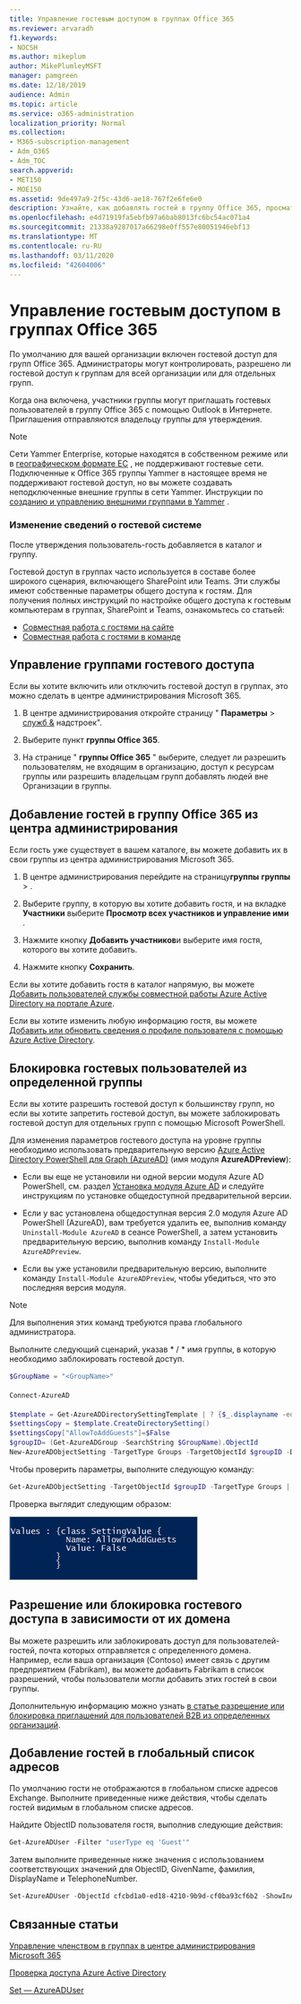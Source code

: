 ```yaml
---
title: Управление гостевым доступом в группах Office 365
ms.reviewer: arvaradh
f1.keywords:
- NOCSH
ms.author: mikeplum
author: MikePlumleyMSFT
manager: pamgreen
ms.date: 12/18/2019
audience: Admin
ms.topic: article
ms.service: o365-administration
localization_priority: Normal
ms.collection:
- M365-subscription-management
- Adm_O365
- Adm_TOC
search.appverid:
- MET150
- MOE150
ms.assetid: 9de497a9-2f5c-43d6-ae18-767f2e6fe6e0
description: Узнайте, как добавлять гостей в группу Office 365, просматривать гостевых пользователей и использовать PowerShell для управления гостевым доступом.
ms.openlocfilehash: e4d71919fa5ebfb97a6bab8013fc6bc54ac071a4
ms.sourcegitcommit: 21338a9287017a66298e0ff557e80051946ebf13
ms.translationtype: MT
ms.contentlocale: ru-RU
ms.lasthandoff: 03/11/2020
ms.locfileid: "42604006"
---
```

# <a name="manage-guest-access-in-office-365-groups"></a>Управление гостевым доступом в группах Office 365

По умолчанию для вашей организации включен гостевой доступ для групп Office 365. Администраторы могут контролировать, разрешено ли гостевой доступ к группам для всей организации или для отдельных групп.

Когда она включена, участники группы могут приглашать гостевых пользователей в группу Office 365 с помощью Outlook в Интернете. Приглашения отправляются владельцу группы для утверждения.

> [!Note]
> Сети Yammer Enterprise, которые находятся в собственном режиме или в [географическом формате ЕС](https://go.microsoft.com/fwlink/?linkid=2107357) , не поддерживают гостевые сети.
> Подключенные к Office 365 группы Yammer в настоящее время не поддерживают гостевой доступ, но вы можете создавать неподключенные внешние группы в сети Yammer. Инструкции по [созданию и управлению внешними группами в Yammer](https://support.office.com/article/9ccd15ce-0efc-4dc1-81bc-4a424ab6f92a.aspx) .

### <a name="edit-guest-information"></a>Изменение сведений о гостевой системе

После утверждения пользователь-гость добавляется в каталог и группу.

Гостевой доступ в группах часто используется в составе более широкого сценария, включающего SharePoint или Teams. Эти службы имеют собственные параметры общего доступа к гостям. Для получения полных инструкций по настройке общего доступа к гостевым компьютерам в группах, SharePoint и Teams, ознакомьтесь со статьей:

- [Совместная работа с гостями на сайте](https://docs.microsoft.com/Office365/Enterprise/collaborate-in-site)
- [Совместная работа с гостями в команде](https://docs.microsoft.com/Office365/Enterprise/collaborate-as-team)

## <a name="manage-groups-guest-access"></a>Управление группами гостевого доступа

Если вы хотите включить или отключить гостевой доступ в группах, это можно сделать в центре администрирования Microsoft 365.

1. В центре администрирования откройте страницу " **Параметры** \> <a href="https://go.microsoft.com/fwlink/p/?linkid=2053743" target="_blank">служб &</a> надстроек".

2. Выберите пункт **группы Office 365**.
  
3. На странице " **группы Office 365** " выберите, следует ли разрешить пользователям, не входящим в организацию, доступ к ресурсам группы или разрешить владельцам групп добавлять людей вне Организации в группы.

## <a name="add-guests-to-an-office-365-group-from-the-admin-center"></a>Добавление гостей в группу Office 365 из центра администрирования

Если гость уже существует в вашем каталоге, вы можете добавить их в свои группы из центра администрирования Microsoft 365.
  
1. В центре администрирования перейдите на страницу**группы** **группы** > .
  
2. Выберите группу, в которую вы хотите добавить гостя, и на вкладке **Участники** выберите **Просмотр всех участников и управление ими** . 
  
4. Нажмите кнопку **Добавить участников**и выберите имя гостя, которого вы хотите добавить.
    
5. Нажмите кнопку **Сохранить**.

Если вы хотите добавить гостя в каталог напрямую, вы можете [Добавить пользователей службы совместной работы Azure Active Directory на портале Azure](https://docs.microsoft.com/azure/active-directory/b2b/add-users-administrator).

Если вы хотите изменить любую информацию гостя, вы можете [Добавить или обновить сведения о профиле пользователя с помощью Azure Active Directory](https://docs.microsoft.com/azure/active-directory/fundamentals/active-directory-users-profile-azure-portal).
  
## <a name="block-guest-users-from-a-specific-group"></a>Блокировка гостевых пользователей из определенной группы

Если вы хотите разрешить гостевой доступ к большинству групп, но если вы хотите запретить гостевой доступ, вы можете заблокировать гостевой доступ для отдельных групп с помощью Microsoft PowerShell.

Для изменения параметров гостевого доступа на уровне группы необходимо использовать предварительную версию [Azure Active Directory PowerShell для Graph (AzureAD)](https://docs.microsoft.com/powershell/azure/active-directory/install-adv2) (имя модуля **AzureADPreview**):

- Если вы еще не установили ни одной версии модуля Azure AD PowerShell, см. раздел [Установка модуля Azure AD](https://docs.microsoft.com/powershell/azure/active-directory/install-adv2?view=azureadps-2.0-preview#installing-the-azure-ad-module) и следуйте инструкциям по установке общедоступной предварительной версии.

- Если у вас установлена общедоступная версия 2.0 модуля Azure AD PowerShell (AzureAD), вам требуется удалить ее, выполнив команду `Uninstall-Module AzureAD` в сеансе PowerShell, а затем установить предварительную версию, выполнив команду `Install-Module AzureADPreview`.

- Если вы уже установили предварительную версию, выполните команду `Install-Module AzureADPreview`, чтобы убедиться, что это последняя версия модуля.

> [!NOTE]
> Для выполнения этих команд требуются права глобального администратора. 

Выполните следующий сценарий, указав * / * имя группы, в которую необходимо заблокировать гостевой доступ.

```PowerShell
$GroupName = "<GroupName>"

Connect-AzureAD

$template = Get-AzureADDirectorySettingTemplate | ? {$_.displayname -eq "group.unified.guest"}
$settingsCopy = $template.CreateDirectorySetting()
$settingsCopy["AllowToAddGuests"]=$False
$groupID= (Get-AzureADGroup -SearchString $GroupName).ObjectId
New-AzureADObjectSetting -TargetType Groups -TargetObjectId $groupID -DirectorySetting $settingsCopy
```

Чтобы проверить параметры, выполните следующую команду:

```PowerShell
Get-AzureADObjectSetting -TargetObjectId $groupID -TargetType Groups | fl Values
```

Проверка выглядит следующим образом:
    
![Снимок экрана: Окно PowerShell, в котором показано, что для доступа к гостевой группе задано значение false.](../../media/09ebfb4f-859f-44c3-a29e-63a59fd6ef87.png)
  
## <a name="allow-or-block-guest-access-based-on-their-domain"></a>Разрешение или блокировка гостевого доступа в зависимости от их домена

Вы можете разрешить или заблокировать доступ для пользователей-гостей, почта которых отправляется с определенного домена. Например, если ваша организация (Contoso) имеет связь с другим предприятием (Fabrikam), вы можете добавить Fabrikam в список разрешений, чтобы пользователи могли добавить этих гостей в свои группы.

Дополнительную информацию можно узнать [в статье разрешение или блокировка приглашений для пользователей B2B из определенных организаций](https://docs.microsoft.com/azure/active-directory/b2b/allow-deny-list).

## <a name="add-guests-to-the-global-address-list"></a>Добавление гостей в глобальный список адресов

По умолчанию гости не отображаются в глобальном списке адресов Exchange. Выполните приведенные ниже действия, чтобы сделать гостей видимым в глобальном списке адресов.

Найдите ObjectID пользователя гостя, выполнив следующие действия:

```PowerShell
Get-AzureADUser -Filter "userType eq 'Guest'"
```

Затем выполните приведенные ниже значения с использованием соответствующих значений для ObjectID, GivenName, фамилия, DisplayName и TelephoneNumber.

```PowerShell
Set-AzureADUser -ObjectId cfcbd1a0-ed18-4210-9b9d-cf0ba93cf6b2 -ShowInAddressList $true -GivenName 'Megan' -Surname 'Bowen' -DisplayName 'Megan Bowen' -TelephoneNumber '555-555-5555'
```

## <a name="related-articles"></a>Связанные статьи

[Управление членством в группах в центре администрирования Microsoft 365](add-or-remove-members-from-groups.md)
  
[Проверка доступа Azure Active Directory](https://docs.microsoft.com/azure/active-directory/active-directory-azure-ad-controls-perform-access-review)

[Set — AzureADUser](https://docs.microsoft.com/powershell/module/azuread/set-azureaduser)
